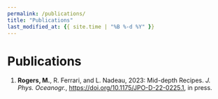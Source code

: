 ```yaml
---
permalink: /publications/
title: "Publications"
last_modified_at: {{ site.time | "%B %-d %Y" }}
---
```


# Publications

1. **Rogers, M.**, R. Ferrari, and L. Nadeau, 2023: Mid-depth Recipes. *J. Phys. Oceanogr.*, <https://doi.org/10.1175/JPO-D-22-0225.1>, in press. 